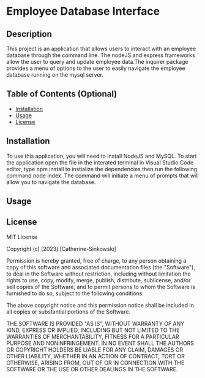 # Employee Database Interface

## Description

This project is an application that allows users to interact with an employee database through the command line. The nodeJS and express frameworks allow the user to query and update employee data.The inquirer package provides a menu of options to the user to easily navigate the employee database running on the mysql server.

## Table of Contents (Optional)

- [Installation](#installation)
- [Usage](#usage)
- [License](#license)

## Installation

To use this application, you will need to install NodeJS and MySQL. To start the application open the file in the interated terminal in Visual Studio Code editor, type npm install to instialize the dependencies then run the following command node index. The command will initiate a menu of prompts that will allow you to navigate the database.

## Usage

## License

MIT License

Copyright (c) [2023] [Catherine-Sinkowski]

Permission is hereby granted, free of charge, to any person obtaining a copy
of this software and associated documentation files (the "Software"), to deal
in the Software without restriction, including without limitation the rights
to use, copy, modify, merge, publish, distribute, sublicense, and/or sell
copies of the Software, and to permit persons to whom the Software is
furnished to do so, subject to the following conditions:

The above copyright notice and this permission notice shall be included in all
copies or substantial portions of the Software.

THE SOFTWARE IS PROVIDED "AS IS", WITHOUT WARRANTY OF ANY KIND, EXPRESS OR
IMPLIED, INCLUDING BUT NOT LIMITED TO THE WARRANTIES OF MERCHANTABILITY,
FITNESS FOR A PARTICULAR PURPOSE AND NONINFRINGEMENT. IN NO EVENT SHALL THE
AUTHORS OR COPYRIGHT HOLDERS BE LIABLE FOR ANY CLAIM, DAMAGES OR OTHER
LIABILITY, WHETHER IN AN ACTION OF CONTRACT, TORT OR OTHERWISE, ARISING FROM,
OUT OF OR IN CONNECTION WITH THE SOFTWARE OR THE USE OR OTHER DEALINGS IN THE
SOFTWARE.



